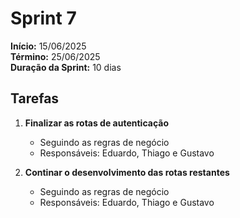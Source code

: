 # Sprint 7




**Início:** 15/06/2025  
**Término:** 25/06/2025  
**Duração da Sprint:** 10 dias 




## Tarefas 

1. **Finalizar as rotas de autenticação**  
   - Seguindo as regras de negócio
   - Responsáveis: Eduardo, Thiago e Gustavo

2. **Continar o desenvolvimento das rotas restantes**  
   - Seguindo as regras de negócio
   - Responsáveis: Eduardo, Thiago e Gustavo

